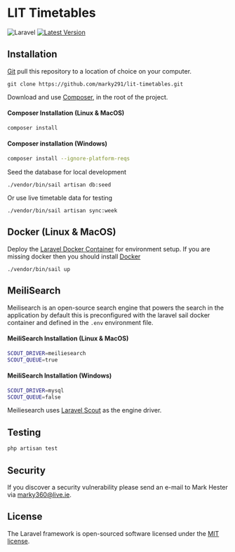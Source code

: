 # LIT Timetables
![Laravel](https://github.com/marky291/lit-timetables/workflows/Laravel/badge.svg)
[![Latest Version](https://img.shields.io/github/v/release/marky291/lit-timetables.svg?style=flat-square)](https://github.com/marky291/lit-timetables/releases)

## Installation

[Git](https://git-scm.com/) pull this repository to a location of choice on your computer.
```
git clone https://github.com/marky291/lit-timetables.git
```

Download and use [Composer](https://getcomposer.org/), in the root of the project.

#### Composer Installation (Linux & MacOS)
``` bash
composer install
```

#### Composer installation (Windows)
``` bash
composer install --ignore-platform-reqs
```

Seed the database for local development
```
./vendor/bin/sail artisan db:seed
```

Or use live timetable data for testing
```
./vendor/bin/sail artisan sync:week
```

## Docker (Linux & MacOS)
Deploy the [Laravel Docker Container](https://laravel.com/docs/8.x/sail) for environment setup.
If you are missing docker then you should install [Docker](https://docs.docker.com/engine/install/)
```
./vendor/bin/sail up
```

## MeiliSearch
Meilisearch is an open-source search engine that powers the search in the application by default this is preconfigured with the laravel sail docker container and defined in the `.env` environment file.

#### MeiliSearch Installation (Linux & MacOS)
```sh
SCOUT_DRIVER=meiliesearch
SCOUT_QUEUE=true
```

#### MeiliSearch Installation (Windows)
```sh
SCOUT_DRIVER=mysql
SCOUT_QUEUE=false
```

Meiliesearch uses [Laravel Scout](https://laravel.com/docs/8.x/scout) as the engine driver.

## Testing

``` bash
php artisan test
```

## Security
If you discover a security vulnerability please send an e-mail to Mark Hester via [marky360@live.ie](mailto:marky360@live.ie).

## License
The Laravel framework is open-sourced software licensed under the [MIT license](https://opensource.org/licenses/MIT).
